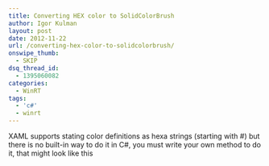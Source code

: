 ```yaml
---
title: Converting HEX color to SolidColorBrush
author: Igor Kulman
layout: post
date: 2012-11-22
url: /converting-hex-color-to-solidcolorbrush/
onswipe_thumb:
  - SKIP
dsq_thread_id:
  - 1395060082
categories:
  - WinRT
tags:
  - 'c#'
  - winrt
---
```

XAML supports stating color definitions as hexa strings (starting with #) but there is no built-in way to do it in C#, you must write your own method to do it, that might look like this